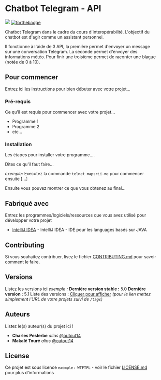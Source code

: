 # Chatbot Telegram - API

[![](http://forthebadge.com/images/badges/built-with-love.svg)](http://forthebadge.com)  [![forthebadge](http://forthebadge.com/images/badges/powered-by-electricity.svg)](http://forthebadge.com)

Chatbot Telegram dans le cadre du cours d'interopérabilité. L'objectif du chatbot est d'agir comme un assistant personnel.


Il fonctionne à l'aide de 3 API, la première permet d'envoyer un message sur une conversation Telegram. 
La seconde permet d'envoyer des informations météo.
Pour finir une troisième permet de raconter une blague (notée de 0 à 10).


## Pour commencer

Entrez ici les instructions pour bien débuter avec votre projet...

### Pré-requis

Ce qu'il est requis pour commencer avec votre projet...

- Programme 1
- Programme 2
- etc...

### Installation

Les étapes pour installer votre programme....

Dites ce qu'il faut faire...

_exemple_: Executez la commande ``telnet mapscii.me`` pour commencer ensuite [...]


Ensuite vous pouvez montrer ce que vous obtenez au final...

## Fabriqué avec

Entrez les programmes/logiciels/ressources que vous avez utilisé pour développer votre projet

* [IntelliJ IDEA](https://www.jetbrains.com/idea/) - IntelliJ IDEA - IDE pour les languages basés sur JAVA

## Contributing

Si vous souhaitez contribuer, lisez le fichier [CONTRIBUTING.md](https://example.org) pour savoir comment le faire.

## Versions
Listez les versions ici 
_exemple :_
**Dernière version stable :** 5.0
**Dernière version :** 5.1
Liste des versions : [Cliquer pour afficher](https://github.com/your/project-name/tags)
_(pour le lien mettez simplement l'URL de votre projets suivi de ``/tags``)_

## Auteurs
Listez le(s) auteur(s) du projet ici !
* **Charles Peslerbe** _alias_ [@outout14](https://github.com/CharlesPeslerbe)
* **Makalé Touré** _alias_ [@outout14](https://github.com/Makale-Toure)

## License

Ce projet est sous licence ``exemple: WTFTPL`` - voir le fichier [LICENSE.md](LICENSE.md) pour plus d'informations
